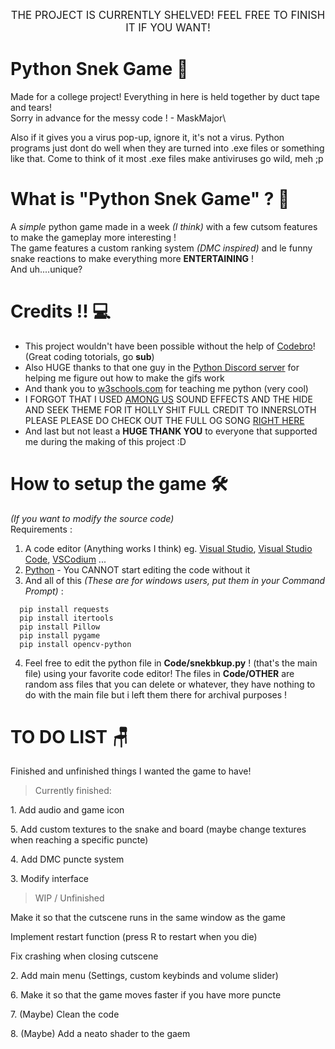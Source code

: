 <p align="center" style="font-size: larger;">
THE PROJECT IS CURRENTLY SHELVED! FEEL FREE TO FINISH IT IF YOU WANT!
</p>


# Python Snek Game :snake:
Made for a college project! Everything in here is held together by duct tape and tears!  
Sorry in advance for the messy code ! - MaskMajor\

Also if it gives you a virus pop-up, ignore it, it's not a virus. Python programs just dont do well when they are turned into .exe files or something like that. Come to think of it most .exe files make
antiviruses go wild, meh ;p

# What is "Python Snek Game" ? :thinking:
  A *simple* python game made in a week *(I think)* with a few cutsom features to make the gameplay more interesting !  
The game features a custom ranking system *(DMC inspired)* and le funny snake reactions to make everything more **ENTERTAINING** !  
And uh....unique? 

# Credits !! :computer:
+ This project wouldn't have been possible without the help of [Codebro](https://www.youtube.com/watch?v=bfRwxS5d0SI&t=1s)! (Great coding totorials, go **sub**)  
+ Also HUGE thanks to that one guy in the [Python Discord server](https://discord.gg/python) for helping me figure out how to make the gifs work  
+ And thank you to [w3schools.com](https://www.w3schools.com/python/default.asp) for teaching me python (very cool)
+ I FORGOT THAT I USED [AMONG US](https://store.steampowered.com/app/945360/Among_Us/) SOUND EFFECTS AND THE HIDE AND SEEK THEME FOR IT HOLLY SHIT FULL CREDIT TO INNERSLOTH PLEASE PLEASE DO CHECK OUT THE FULL OG SONG [RIGHT HERE](https://www.newgrounds.com/audio/listen/1179032)
+ And last but not least a **HUGE THANK YOU** to everyone that supported me during the making of this project :D

# How to setup the game :hammer_and_wrench:
_(If you want to modify the source code)_\
Requirements : 
1) A code editor (Anything works I think) eg. [Visual Studio](https://visualstudio.microsoft.com/), [Visual Studio Code](https://visualstudio.microsoft.com/), [VSCodium](https://vscodium.com/) ...
2) [Python](https://www.python.org/) - You CANNOT start editing the code without it
3) And all of this *(These are for windows users, put them in your Command Prompt)* :
```
  pip install requests
  pip install itertools
  pip install Pillow
  pip install pygame
  pip install opencv-python
```
4) Feel free to edit the python file in **Code/snekbkup.py** ! (that's the main file) using your favorite code editor! The files in **Code/OTHER** are random ass files that you can delete or whatever, they have nothing to do with the main file but i left them there for archival purposes !
# TO DO LIST :chair:
Finished and unfinished things I wanted the game to have!

> Currently finished:
<p>1. Add audio and game icon
<p>5. Add custom textures to the snake and board (maybe change textures when reaching a specific puncte)
<p>4. Add DMC puncte system
<p>3. Modify interface
  
> WIP / Unfinished
<p>Make it so that the cutscene runs in the same window as the game
<p>Implement restart function (press R to restart when you die)
<p>Fix crashing when closing cutscene
<p>2. Add main menu (Settings, custom keybinds and volume slider)
<p>6. Make it so that the game moves faster if you have more puncte
<p>7. (Maybe) Clean the code
<p>8. (Maybe) Add a neato shader to the gaem

